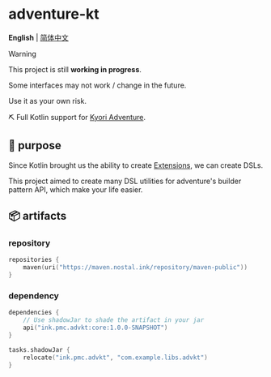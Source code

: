 # adventure-kt

**English** | [简体中文](https://github.com/PlutoProject/adventure-kt/blob/master/README_CN.md)

> [!WARNING]
>
> This project is still **working in progress**.
>
> Some interfaces may not work / change in the future.
>
> Use it as your own risk.

⛏️ Full Kotlin support for [Kyori Adventure](https://github.com/KyoriPowered/adventure).

## 🤔 purpose

Since Kotlin brought us the ability to create [Extensions](https://kotlinlang.org/docs/extensions.html), we can create DSLs.

This project aimed to create many DSL utilities for adventure's builder pattern API, which make your life easier.

## 📦 artifacts

###  repository

```kotlin
repositories {
    maven(uri("https://maven.nostal.ink/repository/maven-public"))
}
```

### dependency

```kotlin
dependencies {
    // Use shadowJar to shade the artifact in your jar
    api("ink.pmc.advkt:core:1.0.0-SNAPSHOT")
}

tasks.shadowJar {
    relocate("ink.pmc.advkt", "com.example.libs.advkt")
}
```